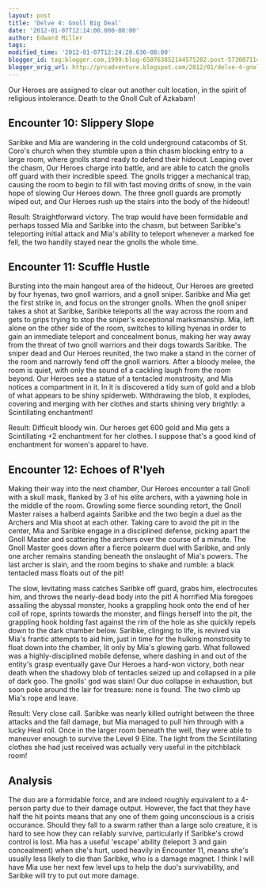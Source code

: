 ```yaml
---
layout: post
title: 'Delve 4: Gnoll Big Deal'
date: '2012-01-07T12:14:00.000-08:00'
author: Edward Miller
tags: 
modified_time: '2012-01-07T12:24:20.636-08:00'
blogger_id: tag:blogger.com,1999:blog-650763852144575282.post-5730071140203382398
blogger_orig_url: http://prcadventure.blogspot.com/2012/01/delve-4-gnoll-big-deal.html
---
```


Our Heroes are assigned to clear out another cult location, in the spirit of religious intolerance. Death to the Gnoll Cult of Azkabam!

## Encounter 10: Slippery Slope

Saribke and Mia are wandering in the cold underground catacombs of St. Coro's church when they stumble upon a thin chasm blocking entry to a large room, where gnolls stand ready to defend their hideout. Leaping over the chasm, Our Heroes charge into battle, and are able to catch the gnolls off guard with their incredible speed. The gnolls trigger a mechanical trap, causing the room to begin to fill with fast moving drifts of snow, in the vain hope of slowing Our Heroes down. The three gnoll guards are promptly wiped out, and Our Heroes rush up the stairs into the body of the hideout!

Result: Straightforward victory. The trap would have been formidable and perhaps tossed Mia and Saribke into the chasm, but between Saribke's teleporting initial attack and Mia's ability to teleport whenever a marked foe fell, the two handily stayed near the gnolls the whole time.

## Encounter 11: Scuffle Hustle

Bursting into the main hangout area of the hideout, Our Heroes are greeted by four hyenas, two gnoll warriors, and a gnoll sniper. Saribke and Mia get the first strike in, and focus on the stronger gnolls. When the gnoll sniper takes a shot at Saribke, Saribke teleports all the way across the room and gets to grips trying to stop the sniper's exceptional marksmanship. Mia, left alone on the other side of the room, switches to killing hyenas in order to gain an immediate teleport and concealment bonus, making her way away from the threat of two gnoll warriors and their dogs towards Saribke. The sniper dead and Our Heroes reunited, the two make a stand in the corner of the room and narrowly fend off the gnoll warriors. After a bloody melee, the room is quiet, with only the sound of a cackling laugh from the room beyond. Our Heroes see a statue of a tentacled monstrosity, and Mia notices a compartment in it. In it is discovered a tidy sum of gold and a blob of what appears to be shiny spiderweb. Withdrawing the blob, it explodes, covering and merging with her clothes and starts shining very brightly: a Scintillating enchantment!

Result: Difficult bloody win. Our heroes get 600 gold and Mia gets a Scintillating +2 enchantment for her clothes. I suppose that's a good kind of enchantment for women's apparel to have.

## Encounter 12: Echoes of R'lyeh

Making their way into the next chamber, Our Heroes encounter a tall Gnoll with a skull mask, flanked by 3 of his elite archers, with a yawning hole in the middle of the room. Growling some fierce sounding retort, the Gnoll Master raises a halberd againts Saribke and the two begin a duel as the Archers and Mia shoot at each other. Taking care to avoid the pit in the center, Mia and Saribke engage in a disciplined defense, picking apart the Gnoll Master and scattering the archers over the course of a minute. The Gnoll Master goes down after a fierce polearm duel with Saribke, and only one archer remains standing beneath the onslaught of Mia's powers. The last archer is slain, and the room begins to shake and rumble: a black tentacled mass floats out of the pit! 

The slow, levitating mass catches Saribke off guard, grabs him, electrocutes him, and throws the nearly-dead body into the pit! A horrified Mia foregoes assailing the abyssal monster, hooks a grappling hook onto the end of her coil of rope, sprints towards the monster, and flings herself into the pit, the grappling hook holding fast against the rim of the hole as she quickly repels down to the dark chamber below. Saribke, clinging to life, is revived via Mia's frantic attempts to aid him, just in time for the hulking monstrosity to float down into the chamber, lit only by Mia's glowing garb. What followed was a highly-disciplined mobile defense, where dashing in and out of the entity's grasp eventually gave Our Heroes a hard-won victory, both near death when the shadowy blob of tentacles seized up and collapsed in a pile of dark goo. The gnolls' god was slain! Our duo collapse in exhaustion, but soon poke around the lair for treasure: none is found. The two climb up Mia's rope and leave.

Result: Very close call. Saribke was nearly killed outright between the three attacks and the fall damage, but Mia managed to pull him through with a lucky Heal roll. Once in the larger room beneath the well, they were able to maneuver enough to survive the Level 9 Elite. The light from the Scintillating clothes she had just received was actually very useful in the pitchblack room!

## Analysis

The duo are a formidable force, and are indeed roughly equivalent to a 4-person party due to their damage output. However, the fact that they have half the hit points means that any one of them going unconscious is a crisis occurance. Should they fall to a swarm rather than a large solo creature, it is hard to see how they can reliably survive, particularly if Saribke's crowd control is lost. Mia has a useful 'escape' ability (teleport 3 and gain concealment) when she's hurt, used heavily in Encounter 11, means she's usually less likely to die than Saribke, who is a damage magnet. I think I will have Mia use her next few level ups to help the duo's survivability, and Saribke will try to put out more damage.
